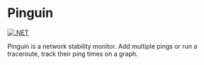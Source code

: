 # Pinguin 
[![.NET](https://github.com/kindaconfusion/Pinguin/actions/workflows/dotnet.yml/badge.svg)](https://github.com/kindaconfusion/Pinguin/actions/workflows/dotnet.yml)

Pinguin is a network stability monitor. Add multiple pings or run a traceroute, track their ping times on a graph.
